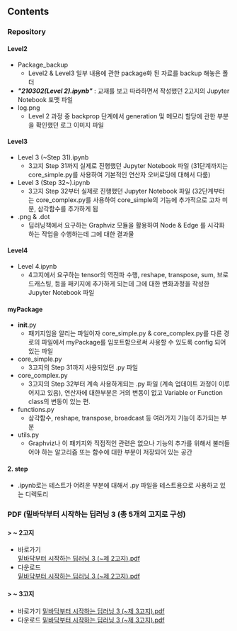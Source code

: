 ## Contents
### Repository 
#### Level2
+ Package_backup
	+ Level2 & Level3 일부 내용에 관한 package화 된 자료를 backup 해놓은 폴더
+ _***"210302(Level 2).ipynb"***_ : 교재를 보고 따라하면서 작성했던 2고지의 Jupyter Notebook 포맷 파일
+ log.png
	+ Level 2 과정 중 backprop 단계에서 generation 및 메모리 할당에 관한 부분을 확인했던 로그 이미지 파일

#### Level3
+ Level 3 (~Step 31).ipynb
	+ 3고지 Step 31까지 실제로 진행했던 Jupyter Notebook 파일 (31단계까지는 core_simple.py를 사용하여 기본적인 연산자 오버로딩에 대해서 다룸)
+ Level 3 (Step 32~).ipynb
	+ 3고지 Step 32부터 실제로 진행했던 Jupyter Notebook 파일 (32단계부터는 core_complex.py를 사용하여 core_simple의 기능에 추가적으로 고차 미분, 삼각함수를 추가하게 됨
+ .png & .dot
	+ 딥러닝책에서 요구하는 Graphviz 모듈을 활용하여 Node & Edge 를 시각화하는 작업을 수행하는데 그에 대한 결과물

#### Level4
+ Level 4.ipynb
	+ 4고지에서 요구하는 tensor의 역전파 수행, reshape, transpose, sum, 브로드캐스팅, 등을 패키지에 추가하게 되는데 그에 대한 변화과정을 작성한 Jupyter Notebook 파일

#### myPackage
+ __init__.py
	- 패키지임을 알리는 파일이자 core_simple.py & core_complex.py를 다른 경로의 파일에서 myPackage를 임포트함으로써 사용할 수 있도록 config 되어있는 파일
+ core_simple.py
	- 3고지의 Step 31까지 사용되었던 .py 파일
+ core_complex.py
	- 3고지의 Step 32부터 계속 사용하게되는 .py 파일 (계속 업데이트 과정이 이루어지고 있음), 연산자에 대한부분은 거의 변동이 없고 Variable or Function class의 변동이 있는 편.
+ functions.py
	- 삼각함수, reshape, transpose, broadcast 등 여러가지 기능이 추가되는 부분
+ utils.py
	- Graphviz나 이 패키지와 직접적인 관련은 없으나 기능의 추가를 위해서 불러들어야 하는 알고리즘 또는 함수에 대한 부분이 저장되어 있는 공간

#### 2. step
+ .ipynb로는 테스트가 어려운 부분에 대해서 .py 파일을 테스트용으로 사용하고 있는 디렉토리

### PDF (밑바닥부터 시작하는 딥러닝 3 (총 5개의 고지로 구성)
#### > ~ 2고지
+ 바로가기    
[밑바닥부터 시작하는 딥러닝 3 (~제 2고지).pdf](https://github.com/monkey21254/Project/blob/main/Deep%20Learning/%EB%B0%91%EB%B0%94%EB%8B%A5%EB%B6%80%ED%84%B0%20%EC%8B%9C%EC%9E%91%ED%95%98%EB%8A%94%20%EB%94%A5%EB%9F%AC%EB%8B%9D%203%20(~%EC%A0%9C%202%EA%B3%A0%EC%A7%80).pdf)    
+ 다운로드    
[밑바닥부터 시작하는 딥러닝 3 (~제 2고지).pdf](https://github.com/monkey21254/Project/files/6080416/3.2.pdf)    

#### > ~ 3고지
+ 바로가기
[밑바닥부터 시작하는 딥러닝 3 (~제 3고지).pdf](https://github.com/monkey21254/Project/blob/main/Deep%20Learning/%EB%B0%91%EB%B0%94%EB%8B%A5%EB%B6%80%ED%84%B0%20%EC%8B%9C%EC%9E%91%ED%95%98%EB%8A%94%20%EB%94%A5%EB%9F%AC%EB%8B%9D%203%20(~%EC%A0%9C%203%EA%B3%A0%EC%A7%80).pdf)
+ 다운로드
[밑바닥부터 시작하는 딥러닝 3 (~제 3고지).pdf](https://github.com/monkey21254/Project/files/6114049/3.3.pdf)
